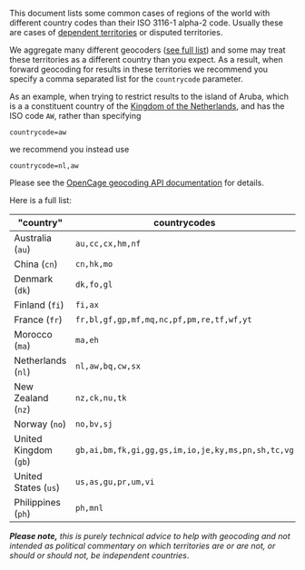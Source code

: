 
This document lists some common cases of regions of the world with different
country codes than their ISO 3116-1 alpha-2 code. Usually these are cases of [dependent territories](https://en.wikipedia.org/wiki/Dependent_territory) or disputed territories.

We aggregate many different geocoders ([see full list](https://opencagedata.com/credits)) and
some may treat these territories as a different country than you expect.
As a result, when forward geocoding for results in these territories we recommend you
specify a comma separated list for the `countrycode` parameter.

As an example, when trying to restrict results to the island of Aruba, which is a
a constituent country of the [Kingdom of the Netherlands](https://en.wikipedia.org/wiki/Kingdom_of_the_Netherlands), and has the ISO code `AW`, rather than specifying

`countrycode=aw`

we recommend you instead use

`countrycode=nl,aw`

Please see the
[OpenCage geocoding API documentation](https://opencagedata.com/api#forward-opt) for details.

Here is a full list:

| **"country"**         | **countrycodes**                                  |
| ----------------------|---------------------------------------------------|
| Australia (`au`)      | `au,cc,cx,hm,nf`                                  |
| China (`cn`)          | `cn,hk,mo`                                        |
| Denmark (`dk`)        | `dk,fo,gl`                                        |
| Finland (`fi`)       | `fi,ax`                                           |
| France (`fr`)         | `fr,bl,gf,gp,mf,mq,nc,pf,pm,re,tf,wf,yt`          |
| Morocco (`ma`)        | `ma,eh`                                           |
| Netherlands (`nl`)    | `nl,aw,bq,cw,sx`                                  |
| New Zealand (`nz`)    | `nz,ck,nu,tk`                                     |
| Norway (`no`)         | `no,bv,sj`                                        |
| United Kingdom (`gb`) | `gb,ai,bm,fk,gi,gg,gs,im,io,je,ky,ms,pn,sh,tc,vg` |
| United States (`us`)  | `us,as,gu,pr,um,vi`                               |
| Philippines (`ph`)    | `ph,mnl`                                           |

_**Please note,** this is purely technical advice to help with geocoding and not intended as political commentary on which territories are or are not, or should or should not, be independent countries_.
